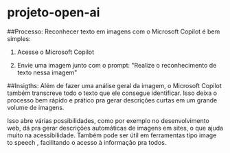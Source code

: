 # projeto-open-ai

##Processo:
Reconhecer texto em imagens com o Microsoft Copilot é bem simples:

1. Acesse o Microsoft Copilot

2. Envie uma imagem junto com o prompt: "Realize o reconhecimento de texto nessa imagem"

##Insigths:
Além de fazer uma análise geral da imagem, o Microsoft Copilot também transcreve todo o texto que ele consegue identificar. Isso deixa o processo bem rápido e prático pra gerar descrições curtas em um grande volume de imagens.

Isso abre várias possibilidades, como por exemplo no desenvolvimento web, dá pra gerar descrições automáticas de imagens em sites, o que ajuda muito na acessibilidade. Também pode ser útil em ferramentas tipo image to speech , facilitando o acesso à informação pra todos.

